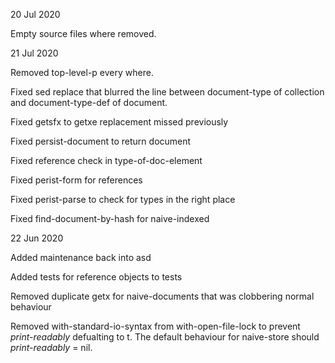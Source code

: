 20 Jul 2020

Empty source files where removed.

21 Jul 2020

Removed top-level-p every where.

Fixed sed replace that blurred the line between document-type of collection and document-type-def of document.

Fixed getsfx to getxe replacement missed previously

Fixed persist-document to return document

Fixed reference check in type-of-doc-element

Fixed perist-form for references

Fixed perist-parse to check for types in the right place

Fixed find-document-by-hash for naive-indexed

22 Jun 2020

Added maintenance back into asd

Added tests for reference objects to tests

Removed duplicate getx for naive-documents that was clobbering normal behaviour

Removed with-standard-io-syntax from with-open-file-lock to prevent *print-readably* defualting to t. The default behaviour for naive-store should *print-readably* = nil.